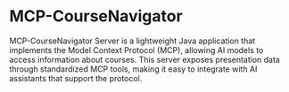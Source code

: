# MCP-CourseNavigator
MCP-CourseNavigator Server is a lightweight Java application that implements the Model Context Protocol (MCP), allowing AI models to access information about courses. This server exposes presentation data through standardized MCP tools, making it easy to integrate with AI assistants that support the protocol.
